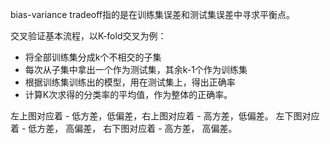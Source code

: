bias-variance tradeoff指的是在训练集误差和测试集误差中寻求平衡点。

交叉验证基本流程，以K-fold交叉为例：
- 将全部训练集分成k个不相交的子集
- 每次从子集中拿出一个作为测试集，其余k-1个作为训练集
- 根据训练集训练出的模型，用在测试集上，得出正确率
- 计算K次求得的分类率的平均值，作为整体的正确率。

左上图对应着 - 低方差，低偏差，右上图对应着 - 高方差，低偏差。
左下图对应着 - 低方差， 高偏差， 右下图对应着 - 高方差， 高偏差。